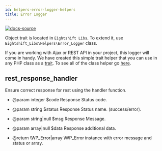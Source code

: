 ```yaml
---
id: helpers-error-logger-helpers
title: Error Logger
---
```


[![docs-source](https://img.shields.io/badge/source-eigthshift--libs-blue?style=for-the-badge&logo=php&labelColor=2a2a2a)](https://github.com/infinum/eightshift-libs/blob/develop/src/helpers/trait-error-logger.php)

Object trait is located in `Eightshift Libs`. To extend it, use `Eightshift_Libs\Helpers\Error_Logger` class.

If you are working with Ajax or REST API in your project, this logger will come in handy. We have created this simple trait helper that you can use in any PHP class as a [trait](/eightshift-docs/docs/guides/extending-classes). To see all of the class helper go [here](https://github.com/infinum/eightshift-libs/blob/develop/src/helpers/trait-error-logger.php).


## rest_response_handler

Ensure correct response for rest using the handler function.

* @param integer     $code   Response Status code.
* @param string      $status Response Status name. (success/error).
* @param string|null $msg    Response Message.
* @param array|null  $data   Response additional data.

* @return \WP_Error|array \WP_Error instance with error message and status or array.
